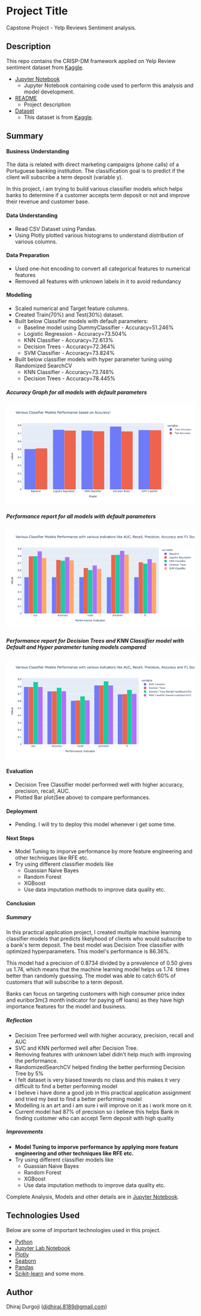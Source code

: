# Project Title
Capstone Project - Yelp Reviews Sentiment analysis.

## Description
This repo contains the CRISP-DM framework applied on Yelp Review sentiment dataset from [Kaggle](https://www.kaggle.com/datasets/ilhamfp31/yelp-review-dataset/data).

* [Jupyter Notebook](https://github.com/ddurgoji/yelp-reviews-capstone-project-ucb-ml-ai/blob/main/yelp-reviews-capstone-ucb-mlai.ipynb)
    * Jupyter Notebook containing code used to perform this analysis and model development.
* [README](https://github.com/ddurgoji/yelp-reviews-capstone-project-ucb-ml-ai/blob/main/README.md)
    * Project description
* [Dataset](https://github.com/ddurgoji/yelp-reviews-capstone-project-ucb-ml-ai/tree/main/dataset)
    * This dataset is from [Kaggle](https://www.kaggle.com/datasets/ilhamfp31/yelp-review-dataset/data).

## Summary
#### Business Understanding
The data is related with direct marketing campaigns (phone calls) of a Portuguese banking institution. The classification goal is to predict if the client will subscribe a term deposit (variable y).

In this project, i am trying to build various classifier models which helps banks to determine if a customer accepts term deposit or not and improve their revenue and customer base.

#### Data Understanding
* Read CSV Dataset using Pandas.
* Using Plotly plotted various histograms to understand distribution of various columns.

#### Data Preparation
* Used one-hot encoding to convert all categorical features to numerical features
* Removed all features with unknown labels in it to avoid redundancy

#### Modelling
* Scaled numerical and Target feature columns.
* Created Train(70%) and Test(30%) dataset.
* Built below Classifier models with default parameters:
  * Baseline model using DummyClassifier - Accuracy=51.246%
  * Logistic Regression - Accuracy=73.504%
  * KNN Classifier - Accuracy=72.613%
  * Decision Trees - Accuracy=72.364%
  * SVM Classifier - Accuracy=73.824%
* Built below classifier models with hyper parameter tuning using Randomized SearchCV
  * KNN Classifier - Accuracy=73.748%
  * Decision Trees - Accuracy=78.445%


##### Accuracy Graph for all models with default parameters
![alt text](https://github.com/ddurgoji/comparing-classifiers-bank-marketing-dataset/blob/main/images/accuracy.png?raw=true)

##### Performance report for all models with default parameters
![alt text](https://github.com/ddurgoji/comparing-classifiers-bank-marketing-dataset/blob/main/images/base_perf.png?raw=true)

##### Performance report for Decision Trees and KNN Classifier model with Default and Hyper parameter tuning models compared
![alt text](https://github.com/ddurgoji/comparing-classifiers-bank-marketing-dataset/blob/main/images/perf_with_rscv.png?raw=true)


#### Evaluation
* Decision Tree Classifier model performed well with higher accuracy, precision, recall, AUC.
* Plotted Bar plot(See above) to compare performances.


#### Deployment
* Pending. I will try to deploy this model whenever i get some time.

#### Next Steps
* Model Tuning to imporve performance by more feature engineering and other techniques like RFE etc.
* Try using different classifier models like
  * Guassian Naive Bayes
  * Random Forest
  * XGBoost
  * Use data imputation methods to improve data quality etc.


#### Conclusion
##### Summary
In this practical application project, I created multiple machine learning classifier models that predicts likelyhood of clients who would subscribe to a bank's term deposit. The best model was Decision Tree classifier with optimized hyperparameters. This model's performance is 86.36%.

This model had a precision of 0.8734 divided by a prevalence of 0.50 gives us 1.74, which means that the machine learning model helps us 1.74  times better than randomly guessing. The model was able to catch 60% of customers that will subscribe to a term deposit.

Banks can focus on targeting customers with high consumer price index and euribor3m(3 month indicator for paying off loans) as they have high importance features for the model and business.

##### Reflection
* Decision Tree performed well with higher accuracy, precision, recall and AUC
* SVC and KNN performed well after Decision Tree.
* Removing features with unknown label didn't help much with improving the performance.
* RandomizedSearchCV helped finding the better performing Decision Tree by 5%
* I felt dataset is very biased towards no class and this makes it very difficult to find a better performing model
* I believe i have done a good job in this practical application assignment and tried my best to find a better performing model
* Modelling is an art and i am sure i will improve on it as i work more on it.
* Current model had 87% of precision so i believe this helps Bank in finding customer who can accept Term deposit with high quality

##### Improvements
* **Model Tuning to imporve performance by applying more feature engineering and other techniques like RFE etc.**
* Try using different classifier models like
    * Guassian Naive Bayes
    * Random Forest
    * XGBoost
    * Use data imputation methods to improve data quality etc.

Complete Analysis, Models and other details are in [Jupyter Notebook](https://github.com/ddurgoji/comparing-classifiers-bank-marketing-dataset/blob/main/comparing-classifiers-bank-marketing-dataset.ipynb).

## Technologies Used
Below are some of important technologies used in this project.
* [Python](https://www.python.org)
* [Jupyter Lab Notebook](https://jupyter.org)
* [Plotly](https://plotly.com)
* [Seaborn](http://seaborn.pydata.org)
* [Pandas](http://pandas.pydata.org)
* [Scikit-learn](https://scikit-learn.org/stable/)
and some more.


## Author
Dhiraj Durgoji (djdhiraj.8189@gmail.com)
